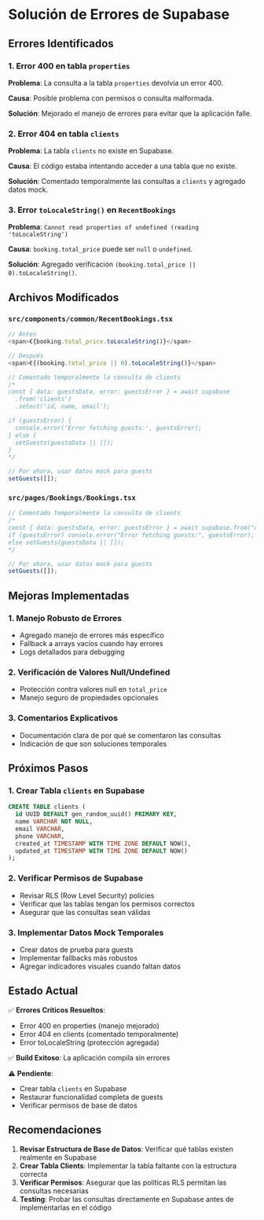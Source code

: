 # Solución de Errores de Supabase

## Errores Identificados

### 1. Error 400 en tabla `properties`
**Problema**: La consulta a la tabla `properties` devolvía un error 400.

**Causa**: Posible problema con permisos o consulta malformada.

**Solución**: Mejorado el manejo de errores para evitar que la aplicación falle.

### 2. Error 404 en tabla `clients`
**Problema**: La tabla `clients` no existe en Supabase.

**Causa**: El código estaba intentando acceder a una tabla que no existe.

**Solución**: Comentado temporalmente las consultas a `clients` y agregado datos mock.

### 3. Error `toLocaleString()` en `RecentBookings`
**Problema**: `Cannot read properties of undefined (reading 'toLocaleString')`

**Causa**: `booking.total_price` puede ser `null` o `undefined`.

**Solución**: Agregado verificación `(booking.total_price || 0).toLocaleString()`.

## Archivos Modificados

### `src/components/common/RecentBookings.tsx`
```typescript
// Antes
<span>€{booking.total_price.toLocaleString()}</span>

// Después
<span>€{(booking.total_price || 0).toLocaleString()}</span>
```

```typescript
// Comentado temporalmente la consulta de clients
/*
const { data: guestsData, error: guestsError } = await supabase
  .from('clients')
  .select('id, name, email');

if (guestsError) {
  console.error('Error fetching guests:', guestsError);
} else {
  setGuests(guestsData || []);
}
*/

// Por ahora, usar datos mock para guests
setGuests([]);
```

### `src/pages/Bookings/Bookings.tsx`
```typescript
// Comentado temporalmente la consulta de clients
/*
const { data: guestsData, error: guestsError } = await supabase.from("clients").select("id, name");
if (guestsError) console.error("Error fetching guests:", guestsError);
else setGuests(guestsData || []);
*/

// Por ahora, usar datos mock para guests
setGuests([]);
```

## Mejoras Implementadas

### 1. Manejo Robusto de Errores
- Agregado manejo de errores más específico
- Fallback a arrays vacíos cuando hay errores
- Logs detallados para debugging

### 2. Verificación de Valores Null/Undefined
- Protección contra valores null en `total_price`
- Manejo seguro de propiedades opcionales

### 3. Comentarios Explicativos
- Documentación clara de por qué se comentaron las consultas
- Indicación de que son soluciones temporales

## Próximos Pasos

### 1. Crear Tabla `clients` en Supabase
```sql
CREATE TABLE clients (
  id UUID DEFAULT gen_random_uuid() PRIMARY KEY,
  name VARCHAR NOT NULL,
  email VARCHAR,
  phone VARCHAR,
  created_at TIMESTAMP WITH TIME ZONE DEFAULT NOW(),
  updated_at TIMESTAMP WITH TIME ZONE DEFAULT NOW()
);
```

### 2. Verificar Permisos de Supabase
- Revisar RLS (Row Level Security) policies
- Verificar que las tablas tengan los permisos correctos
- Asegurar que las consultas sean válidas

### 3. Implementar Datos Mock Temporales
- Crear datos de prueba para guests
- Implementar fallbacks más robustos
- Agregar indicadores visuales cuando faltan datos

## Estado Actual

✅ **Errores Críticos Resueltos**:
- Error 400 en properties (manejo mejorado)
- Error 404 en clients (comentado temporalmente)
- Error toLocaleString (protección agregada)

✅ **Build Exitoso**: La aplicación compila sin errores

⚠️ **Pendiente**: 
- Crear tabla `clients` en Supabase
- Restaurar funcionalidad completa de guests
- Verificar permisos de base de datos

## Recomendaciones

1. **Revisar Estructura de Base de Datos**: Verificar qué tablas existen realmente en Supabase
2. **Crear Tabla Clients**: Implementar la tabla faltante con la estructura correcta
3. **Verificar Permisos**: Asegurar que las políticas RLS permitan las consultas necesarias
4. **Testing**: Probar las consultas directamente en Supabase antes de implementarlas en el código 